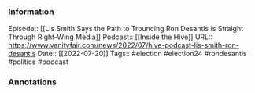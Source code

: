 ### Information

Episode:: [[Lis Smith Says the Path to Trouncing Ron Desantis is Straight Through Right-Wing Media]]
Podcast:: [[Inside the Hive]]
URL:: https://www.vanityfair.com/news/2022/07/hive-podcast-lis-smith-ron-desantis
Date:: [[2022-07-20]]
Tags:: #election #election24 #rondesantis #politics
#podcast


### Annotations

